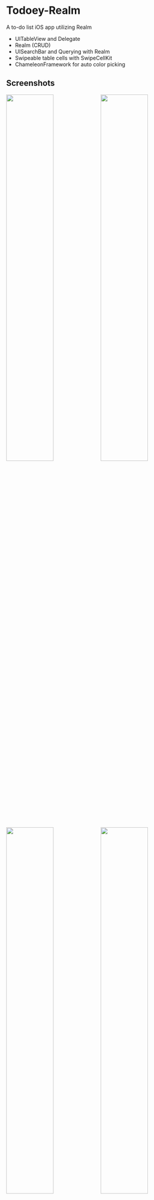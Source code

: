 # Todoey-Realm
A to-do list iOS app utilizing Realm

* UITableView and Delegate
* Realm (CRUD)
* UISearchBar and Querying with Realm
* Swipeable table cells with SwipeCellKit
* ChameleonFramework for auto color picking

## Screenshots
<img src="https://user-images.githubusercontent.com/16203864/167366604-6f55380a-7b9f-45fe-8cf7-64c53c69fc31.png" width=50%><img src="https://user-images.githubusercontent.com/16203864/167366617-e7910b46-1cd7-464d-85e3-065c456cc0be.png" width=50%>
<img src="https://user-images.githubusercontent.com/16203864/167366643-bfe5eb1f-bafa-4c9a-ac01-c441955a8142.png" width=50%><img src="https://user-images.githubusercontent.com/16203864/167366653-2412b90e-f9a7-4c7b-9b46-52ba9ec22771.png" width=50%>
<img src="https://user-images.githubusercontent.com/16203864/167367169-fa33782c-13c1-46d6-b0d3-5c37c1001b93.png" width=50%>
